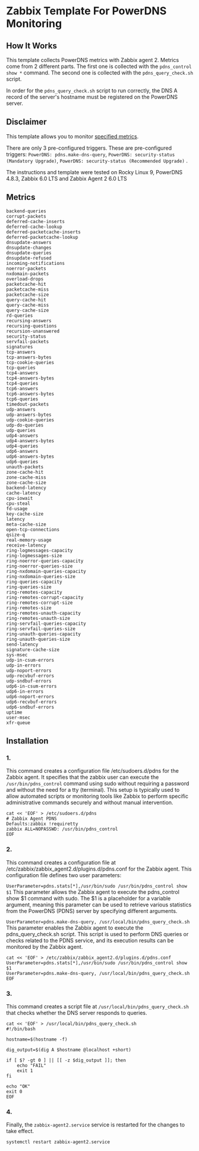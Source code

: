# Zabbix Template For PowerDNS Monitoring

## How It Works
This template collects PowerDNS metrics with Zabbix agent 2. Metrics come from 2 different parts. The first one is collected with the ```pdns_control show *``` command. The second one is collected with the ```pdns_query_check.sh``` script.

In order for the ```pdns_query_check.sh``` script to run correctly, the DNS A record of the server's hostname must be registered on the PowerDNS server.

## Disclaimer
This template allows you to monitor [specified metrics](https://github.com/mhammedyildirim/powerdns-zabbix-template#metrics). 

There are only 3 pre-configured triggers. These are pre-configured triggers: ```PowerDNS: pdns.make-dns-query```, ```PowerDNS: security-status (Mandatory Upgrade)```, ```PowerDNS: security-status (Recommended Upgrade)``` .

The instructions and template were tested on Rocky Linux 9, PowerDNS 4.8.3, Zabbix 6.0 LTS and Zabbix Agent 2 6.0 LTS

## Metrics
```
backend-queries
corrupt-packets
deferred-cache-inserts
deferred-cache-lookup
deferred-packetcache-inserts
deferred-packetcache-lookup
dnsupdate-answers
dnsupdate-changes
dnsupdate-queries
dnsupdate-refused
incoming-notifications
noerror-packets
nxdomain-packets
overload-drops
packetcache-hit
packetcache-miss
packetcache-size
query-cache-hit
query-cache-miss
query-cache-size
rd-queries
recursing-answers
recursing-questions
recursion-unanswered
security-status
servfail-packets
signatures
tcp-answers
tcp-answers-bytes
tcp-cookie-queries
tcp-queries
tcp4-answers
tcp4-answers-bytes
tcp4-queries
tcp6-answers
tcp6-answers-bytes
tcp6-queries
timedout-packets
udp-answers
udp-answers-bytes
udp-cookie-queries
udp-do-queries
udp-queries
udp4-answers
udp4-answers-bytes
udp4-queries
udp6-answers
udp6-answers-bytes
udp6-queries
unauth-packets
zone-cache-hit
zone-cache-miss
zone-cache-size
backend-latency
cache-latency
cpu-iowait
cpu-steal
fd-usage
key-cache-size
latency
meta-cache-size
open-tcp-connections
qsize-q
real-memory-usage
receive-latency
ring-logmessages-capacity
ring-logmessages-size
ring-noerror-queries-capacity
ring-noerror-queries-size
ring-nxdomain-queries-capacity
ring-nxdomain-queries-size
ring-queries-capacity
ring-queries-size
ring-remotes-capacity
ring-remotes-corrupt-capacity
ring-remotes-corrupt-size
ring-remotes-size
ring-remotes-unauth-capacity
ring-remotes-unauth-size
ring-servfail-queries-capacity
ring-servfail-queries-size
ring-unauth-queries-capacity
ring-unauth-queries-size
send-latency
signature-cache-size
sys-msec
udp-in-csum-errors
udp-in-errors
udp-noport-errors
udp-recvbuf-errors
udp-sndbuf-errors
udp6-in-csum-errors
udp6-in-errors
udp6-noport-errors
udp6-recvbuf-errors
udp6-sndbuf-errors
uptime
user-msec
xfr-queue
```

## Installation
### 1. 
This command creates a configuration file /etc/sudoers.d/pdns for the Zabbix agent. It specifies that the zabbix user can execute the ```/usr/bin/pdns_control``` command using sudo without requiring a password and without the need for a tty (terminal). This setup is typically used to allow automated scripts or monitoring tools like Zabbix to perform specific administrative commands securely and without manual intervention.
```
cat << 'EOF' > /etc/sudoers.d/pdns
# Zabbix Agent PDNS
Defaults:zabbix !requiretty
zabbix ALL=NOPASSWD: /usr/bin/pdns_control
EOF
```
### 2.
This command creates a configuration file at /etc/zabbix/zabbix_agent2.d/plugins.d/pdns.conf for the Zabbix agent. This configuration file defines two user parameters:

```UserParameter=pdns.stats[*],/usr/bin/sudo /usr/bin/pdns_control show $1``` This parameter allows the Zabbix agent to execute the pdns_control show $1 command with sudo. The $1 is a placeholder for a variable argument, meaning this parameter can be used to retrieve various statistics from the PowerDNS (PDNS) server by specifying different arguments.

```UserParameter=pdns.make-dns-query, /usr/local/bin/pdns_query_check.sh``` This parameter enables the Zabbix agent to execute the pdns_query_check.sh script. This script is used to perform DNS queries or checks related to the PDNS service, and its execution results can be monitored by the Zabbix agent.

```
cat << 'EOF' > /etc/zabbix/zabbix_agent2.d/plugins.d/pdns.conf
UserParameter=pdns.stats[*],/usr/bin/sudo /usr/bin/pdns_control show $1
UserParameter=pdns.make-dns-query, /usr/local/bin/pdns_query_check.sh
EOF
```
### 3.
This command creates a script file at ```/usr/local/bin/pdns_query_check.sh``` that checks whether the DNS server responds to queries.
```
cat << 'EOF' > /usr/local/bin/pdns_query_check.sh
#!/bin/bash

hostname=$(hostname -f)

dig_output=$(dig A $hostname @localhost +short)

if [ $? -gt 0 ] || [[ -z $dig_output ]]; then
    echo "FAIL"
    exit 1
fi

echo "OK"
exit 0
EOF
```
### 4.
Finally, the ```zabbix-agent2.service``` service is restarted for the changes to take effect.
```
systemctl restart zabbix-agent2.service
```
